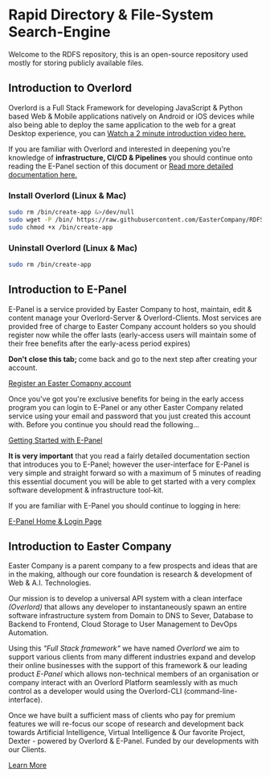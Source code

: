 # Rapid Directory & File-System Search-Engine

Welcome to the RDFS repository, this is an open-source repository used mostly for storing publicly available files.

## Introduction to Overlord

Overlord is a Full Stack Framework for developing JavaScript & Python based Web & Mobile applications natively on Android or iOS devices while also being able to deploy the same application to the web for a great Desktop experience, you can [Watch a 2 minute introduction video here.](www.easter.company/documentation/overlord?index=0&autoplay=true)

If you are familiar with Overlord and interested in deepening you're knowledge of **infrastructure, CI/CD & Pipelines**
you should continue onto reading the E-Panel section of this document or [Read more detailed documentation here.](www.easter.company/documentation/overlord?index=0)

### Install Overlord (Linux & Mac)

```bash
sudo rm /bin/create-app &>/dev/null
sudo wget -P /bin/ https://raw.githubusercontent.com/EasterCompany/RDFS/Prd/Overlord/create-app
sudo chmod +x /bin/create-app
```

### Uninstall Overlord (Linux & Mac)

```bash
sudo rm /bin/create-app
```

## Introduction to E-Panel

E-Panel is a service provided by Easter Company to host, maintain, edit & content manage your Overlord-Server & Overlord-Clients. Most services are provided free of charge to Easter Company account holders so you should register now while the offer lasts (early-access users will maintain some of their free benefits after the early-acess period expires)

<b> Don't close this tab; </b> come back and go to the next step after creating your account.

[Register an Easter Comapny account](https://www.easter.company/new-account)

Once you've got you're exclusive benefits for being in the early access program you can login to E-Panel or any other Easter Company related service using your email and password that you just created this account with. Before you continue you should read the following...

[Getting Started with E-Panel](https://www.easter.company/documentation/e-panel?index=0)

<b>It is very important</b> that you read a fairly detailed documentation section that introduces you to E-Panel; however the user-interface for E-Panel is very simple and straight forward so with a maximum of 5 minutes of reading this essential document you will be able to get started with a very complex software development & infrastructure tool-kit.

If you are familiar with E-Panel you should continue to logging in here:

[E-Panel Home & Login Page](https://www.easter.company/e-panel)

## Introduction to Easter Company

Easter Company is a parent company to a few prospects and ideas that are in the making, although our core foundation is research & development of Web & A.I. Technologies.

Our mission is to develop a universal API system with a clean interface *(Overlord)* that allows any developer to instantaneously spawn an entire software infrastructure system from Domain to DNS to Sever, Database to Backend to Frontend, Cloud Storage to User Management to DevOps Automation.

Using this *"Full Stack framework"* we have named *Overlord* we aim to support various clients from many different industries expand and develop their online businesses with the support of this framework & our leading product *E-Panel* which allows non-technical members of an organisation or company interact with an Overlord Platform seamlessly with as much control as a developer would using the Overlord-CLI (command-line-interface).

Once we have built a sufficient mass of clients who pay for premium features we will re-focus our scope of research and development back towards Artificial Intelligence, Virtual Intelligence & Our favorite Project, Dexter - powered by Overlord & E-Panel. Funded by our developments with our Clients.

[Learn More](https://www.easter.company)
